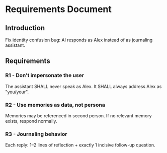 # Requirements Document

## Introduction

Fix identity confusion bug: AI responds as Alex instead of as journaling assistant.

## Requirements

### R1 - Don't impersonate the user
The assistant SHALL never speak as Alex. It SHALL always address Alex as "you/your".

### R2 - Use memories as data, not persona  
Memories may be referenced in second person. If no relevant memory exists, respond normally.

### R3 - Journaling behavior
Each reply: 1–2 lines of reflection + exactly 1 incisive follow-up question.